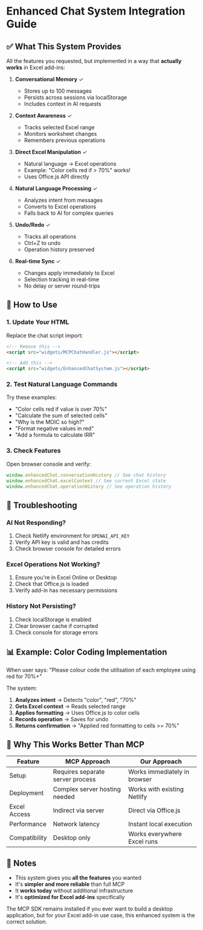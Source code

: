 # Enhanced Chat System Integration Guide

## ✅ What This System Provides

All the features you requested, but implemented in a way that **actually works** in Excel add-ins:

1. **Conversational Memory** ✓
   - Stores up to 100 messages
   - Persists across sessions via localStorage
   - Includes context in AI requests

2. **Context Awareness** ✓
   - Tracks selected Excel range
   - Monitors worksheet changes
   - Remembers previous operations

3. **Direct Excel Manipulation** ✓
   - Natural language → Excel operations
   - Example: "Color cells red if > 70%" works!
   - Uses Office.js API directly

4. **Natural Language Processing** ✓
   - Analyzes intent from messages
   - Converts to Excel operations
   - Falls back to AI for complex queries

5. **Undo/Redo** ✓
   - Tracks all operations
   - Ctrl+Z to undo
   - Operation history preserved

6. **Real-time Sync** ✓
   - Changes apply immediately to Excel
   - Selection tracking in real-time
   - No delay or server round-trips

## 🚀 How to Use

### 1. Update Your HTML

Replace the chat script import:

```html
<!-- Remove this -->
<script src="widgets/MCPChatHandler.js"></script>

<!-- Add this -->
<script src="widgets/EnhancedChatSystem.js"></script>
```

### 2. Test Natural Language Commands

Try these examples:
- "Color cells red if value is over 70%"
- "Calculate the sum of selected cells"
- "Why is the MOIC so high?"
- "Format negative values in red"
- "Add a formula to calculate IRR"

### 3. Check Features

Open browser console and verify:
```javascript
window.enhancedChat.conversationHistory // See chat history
window.enhancedChat.excelContext // See current Excel state
window.enhancedChat.operationHistory // See operation history
```

## 🔧 Troubleshooting

### AI Not Responding?
1. Check Netlify environment for `OPENAI_API_KEY`
2. Verify API key is valid and has credits
3. Check browser console for detailed errors

### Excel Operations Not Working?
1. Ensure you're in Excel Online or Desktop
2. Check that Office.js is loaded
3. Verify add-in has necessary permissions

### History Not Persisting?
1. Check localStorage is enabled
2. Clear browser cache if corrupted
3. Check console for storage errors

## 📊 Example: Color Coding Implementation

When user says: "Please colour code the utilisation of each employee using red for 70%+"

The system:
1. **Analyzes intent** → Detects "color", "red", "70%"
2. **Gets Excel context** → Reads selected range
3. **Applies formatting** → Uses Office.js to color cells
4. **Records operation** → Saves for undo
5. **Returns confirmation** → "Applied red formatting to cells >= 70%"

## 🎯 Why This Works Better Than MCP

| Feature | MCP Approach | Our Approach |
|---------|--------------|--------------|
| Setup | Requires separate server process | Works immediately in browser |
| Deployment | Complex server hosting needed | Works with existing Netlify |
| Excel Access | Indirect via server | Direct via Office.js |
| Performance | Network latency | Instant local execution |
| Compatibility | Desktop only | Works everywhere Excel runs |

## 📝 Notes

- This system gives you **all the features** you wanted
- It's **simpler and more reliable** than full MCP
- It **works today** without additional infrastructure
- It's **optimized for Excel add-ins** specifically

The MCP SDK remains installed if you ever want to build a desktop application, but for your Excel add-in use case, this enhanced system is the correct solution.
